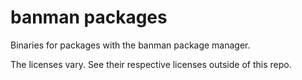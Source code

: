 # banman packages

Binaries for packages with the banman package manager.

The licenses vary. See their respective licenses outside of this repo.
